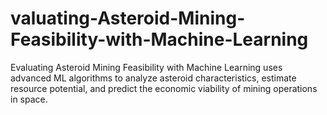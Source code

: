 # valuating-Asteroid-Mining-Feasibility-with-Machine-Learning
Evaluating Asteroid Mining Feasibility with Machine Learning uses advanced ML algorithms to analyze asteroid characteristics, estimate resource potential, and predict the economic viability of mining operations in space.
